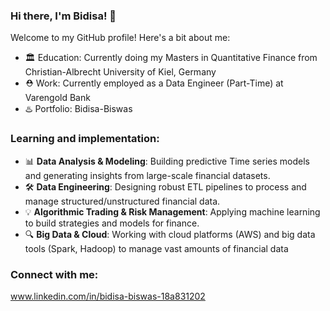 ### Hi there, I'm Bidisa! 👋

Welcome to my GitHub profile! Here's a bit about me:

- 🏛️ Education: Currently doing my Masters in Quantitative Finance from Christian-Albrecht University of Kiel, Germany
- ⛑️ Work: Currently employed as a Data Engineer (Part-Time) at Varengold Bank
- ♨️ Portfolio: Bidisa-Biswas


### Learning and implementation:

- 📊 **Data Analysis & Modeling**: Building predictive Time series models and generating insights from large-scale financial datasets.
- 🛠️ **Data Engineering**: Designing robust ETL pipelines to process and manage structured/unstructured financial data.
- 💡 **Algorithmic Trading & Risk Management**: Applying machine learning to build strategies and models for finance.
- 🔍 **Big Data & Cloud**: Working with cloud platforms (AWS) and big data tools (Spark, Hadoop) to manage vast amounts of financial data
 
### Connect with me:
www.linkedin.com/in/bidisa-biswas-18a831202


